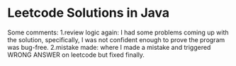 # Leetcode Solutions in Java
Some comments:
1.review logic again:
I had some problems coming up with the solution, specifically, I was not confident enough to prove the program was bug-free.
2.mistake made:
where I made a mistake and triggered WRONG ANSWER on leetcode but fixed finally.